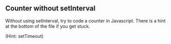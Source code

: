 ## Counter without setInterval

Without using setInterval, try to code a counter in Javascript. There is a hint at the bottom of the file if you get stuck.











  




























































(Hint: setTimeout)